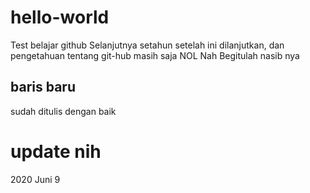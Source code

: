 # hello-world
Test belajar github
Selanjutnya setahun setelah ini dilanjutkan, dan pengetahuan tentang git-hub masih saja NOL
Nah Begitulah nasib nya
## baris baru
sudah ditulis dengan baik

# update nih
2020 Juni 9
